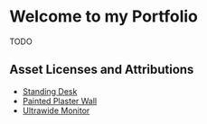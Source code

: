 # Welcome to my Portfolio
TODO

## Asset Licenses and Attributions

- [Standing Desk](https://www.fab.com/listings/f2b1ed55-4225-4431-a47c-640900c8e432)
- [Painted Plaster Wall](https://polyhaven.com/a/painted_plaster_wall)
- [Ultrawide Monitor](https://www.fab.com/listings/c3412561-c3a7-487d-aaf9-af0c2f322093)